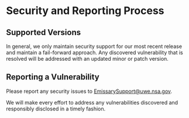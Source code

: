 # Security and Reporting Process

## Supported Versions

In general, we only maintain security support for our most recent release and
maintain a fail-forward approach. Any discovered vulnerability that is resolved 
will be addressed with an updated minor or patch version.

## Reporting a Vulnerability

Please report any security issues to EmissarySupport@uwe.nsa.gov.

We will make every effort to address any vulnerabilities discovered and 
responsibly disclosed in a timely fashion.
